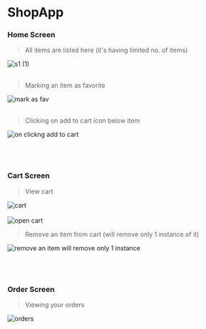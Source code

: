 # ShopApp


### Home Screen
> All items are listed here (it's having limited no. of items)

![s1 (1)](https://user-images.githubusercontent.com/72871727/200362317-e6624d25-11a0-4e0c-bbf1-831bfb8cd660.jpg)
</br>
</br>
> Marking an item as favorite

![mark as fav](https://user-images.githubusercontent.com/72871727/200362313-c263d1b7-de12-49af-a795-77a6e182f7cf.jpg)
</br>
</br>
> Clicking on add to cart icon below item

![on clickng add to cart](https://user-images.githubusercontent.com/72871727/200362319-4c6f17db-826e-4456-80ef-bc1129021bf2.jpg)
</br>
</br>
</br>
</br>
### Cart Screen
> View cart

![cart](https://user-images.githubusercontent.com/72871727/200363038-b84c326e-60da-4a6a-acbc-1e5e2b2c046f.jpg)
</br>
</br>
![open cart](https://user-images.githubusercontent.com/72871727/200364192-5628233e-1768-48f9-a151-61d127b3f6e8.jpg)
> Remove an item from cart (will remove only 1 instance of it)

![remove an item will remove only 1 instance](https://user-images.githubusercontent.com/72871727/200363050-1da6d319-a610-4f36-8682-c4f2a98ca7ae.jpg)
</br>
</br>
</br>
</br>
### Order Screen
> Viewing your orders


![orders](https://user-images.githubusercontent.com/72871727/200363046-2857c3da-5d35-4836-94c1-f50ece9667bd.jpg)
